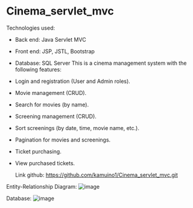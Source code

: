 # Cinema_servlet_mvc

Technologies used:

- Back end: Java Servlet MVC
- Front end: JSP, JSTL, Bootstrap
- Database: SQL Server
This is a cinema management system with the following features:

- Login and registration (User and Admin roles).
- Movie management (CRUD).
- Search for movies (by name).
- Screening management (CRUD).
- Sort screenings (by date, time, movie name, etc.).
- Pagination for movies and screenings.
- Ticket purchasing.
- View purchased tickets.

  Link github: https://github.com/kamuino1/Cinema_servlet_mvc.git

Entity-Relationship Diagram:
![image](https://github.com/user-attachments/assets/86800c1e-e6c3-42fd-bc50-c392a453b8e4)


Database:
![image](https://github.com/user-attachments/assets/4853cc70-eae8-49ec-a3dc-f507f59194a4)

